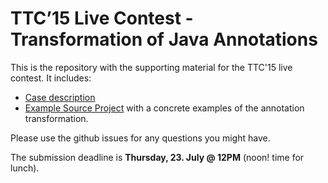 # TTC’15 Live Contest - Transformation of Java Annotations

This is the repository with the supporting material for the TTC'15 live contest.
It includes:

- [Case description](https://github.com/fikovnik/ttc15-live-contest/raw/master/doc/case-description.pdf)
- [Example Source Project](https://github.com/fikovnik/ttc15-live-contest/tree/master/src/ttc15-tranj) with a concrete examples of the annotation transformation.

Please use the github issues for any questions you might have. 

The submission deadline is __Thursday, 23. July @ 12PM__ (noon! time for lunch).
